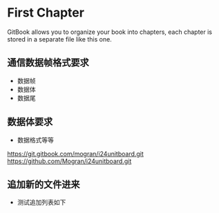 # First Chapter

GitBook allows you to organize your book into chapters, each chapter is stored in a separate file like this one.

## 通信数据帧格式要求
- 数据帧
- 数据体
- 数据尾

## 数据体要求
- 数据格式等等

https://git.gitbook.com/mogran/i24unitboard.git
https://github.com/Mogran/i24unitboard.git


## 追加新的文件进来
- 测试追加列表如下